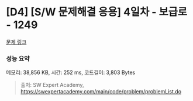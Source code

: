 # [D4] [S/W 문제해결 응용] 4일차 - 보급로 - 1249 

[문제 링크](https://swexpertacademy.com/main/code/problem/problemDetail.do?contestProbId=AV15QRX6APsCFAYD) 

### 성능 요약

메모리: 38,856 KB, 시간: 252 ms, 코드길이: 3,803 Bytes



> 출처: SW Expert Academy, https://swexpertacademy.com/main/code/problem/problemList.do